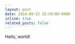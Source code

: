 ```yaml
---
layout: post
date: 2024-09-22 15:59:00-0400
inline: true
related_posts: false
---
```


Hello, world!

